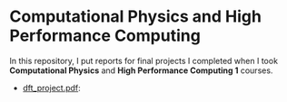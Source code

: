 # Computational Physics and High Performance Computing

In this repository, I put reports for final projects I completed when I took **Computational Physics** and **High Performance Computing 1** courses.





- [dft_project.pdf]():
